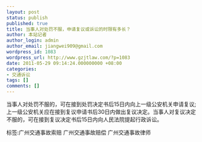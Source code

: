```yaml
---
layout: post
status: publish
published: true
title: 当事人对处罚不服，申请复议或诉讼的时限有多长？
author: 本站记者
author_login: admin
author_email: jiangwei909@gmail.com
wordpress_id: 1083
wordpress_url: http://www.gzjtlaw.com/?p=1083
date: 2011-05-29 09:14:24.000000000 +08:00
categories:
- 交通诉讼
tags: []
comments: []
---
```

当事人对处罚不服的，可在接到处罚决定书后15日内向上一级公安机关申请复议;上一级公安机关应在接到复议申请书后30日内做出复议决定。当事人对复议决定不服的，可在接到复议决定书后15日内向人民法院提起行政诉讼。标签:广州交通事故索赔 广州交通事故赔偿 广州交通事故律师

